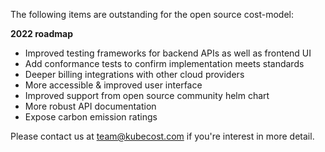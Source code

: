 The following items are outstanding for the open source cost-model:

__2022 roadmap__

* Improved testing frameworks for backend APIs as well as frontend UI
* Add conformance tests to confirm implementation meets standards
* Deeper billing integrations with other cloud providers
* More accessible & improved user interface
* Improved support from open source community helm chart
* More robust API documentation
* Expose carbon emission ratings

Please contact us at team@kubecost.com if you're interest in more detail. 
